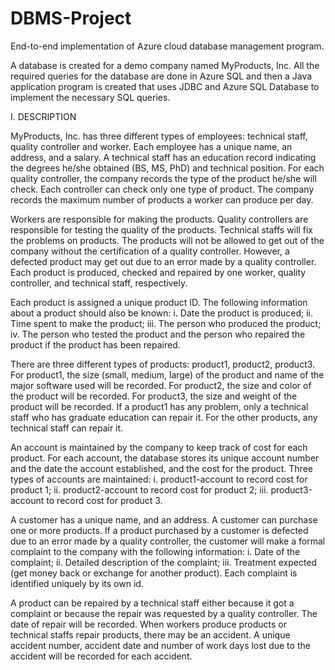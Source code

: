 # DBMS-Project
End-to-end implementation of Azure cloud database management program.

A database is created for a demo company named MyProducts, Inc. All the required queries for the database are done in Azure SQL and then a Java application program is created that uses JDBC and Azure SQL Database to implement the necessary SQL queries.

I. DESCRIPTION

MyProducts, Inc. has three different types of employees: technical staff, quality controller and worker. Each employee has a unique name, an address, and a salary. A technical staff has an education record indicating the degrees he/she obtained (BS, MS, PhD) and technical position. For each quality controller, the company records the type of the product he/she will check. Each controller can check only one type of product. The company records the maximum number of products a worker can produce per day. 

Workers are responsible for making the products. Quality controllers are responsible for testing the quality of the products. Technical staffs will fix the problems on products. The products will not be allowed to get out of the company without the certification of a quality controller. However, a defected product may get out due to an error made by a quality controller. Each product is produced, checked and repaired by one worker, quality controller, and technical staff, respectively. 

Each product is assigned a unique product ID. The following information about a product should also be known:
  i. Date the product is produced;
  ii. Time spent to make the product;
  iii. The person who produced the product;
  iv. The person who tested the product and the person who repaired the product if the product has been repaired. 

There are three different types of products: product1, product2, product3. For product1, the size (small, medium, large) of the product and name of the major software used will be recorded. For product2, the size and color of the product will be recorded. For product3, the size and weight of the product will be recorded. If a product1 has any problem, only a technical staff who has graduate education can repair it. For the other products, any technical staff can repair it. 

An account is maintained by the company to keep track of cost for each product. For each account, the database stores its unique account number and the date the account established, and the cost for the product. Three types of accounts are maintained:
  i. product1-account to record cost for product 1;
  ii. product2-account to record cost for product 2;
  iii. product3-account to record cost for product 3.

A customer has a unique name, and an address. A customer can purchase one or more products. If a product purchased by a customer is defected due to an error made by a quality controller, the customer will make a formal complaint to the company with the following information:
  i. Date of the complaint;
  ii. Detailed description of the complaint;
  iii. Treatment expected (get money back or exchange for another product). 
Each complaint is identified uniquely by its own id.

A product can be repaired by a technical staff either because it got a complaint or because the repair was requested by a quality controller. The date of repair will be recorded. When workers produce products or technical staffs repair products, there may be an accident. A unique accident number, accident date and number of work days lost due to the accident will be recorded for each accident.
